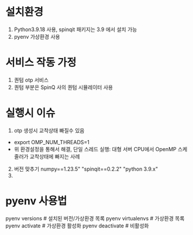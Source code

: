 # 설치환경
1. Python3.9.18  사용, spinqit 패키지는 3.9 에서 설치 가능
2. pyenv 가상환경 사용

# 서비스 작동 가정
1. 퀀텀 otp 서비스 
2. 퀀텀 부분은 SpinQ 사의 퀀텀 시뮬레이터 사용



# 실행시 이슈
1. otp 생성시 교착상태 빠질수 있음
- export OMP_NUM_THREADS=1    
- 위 환경설정을 통해서 해결, 단일 스레드 실행: 대형 서버 CPU에서 OpenMP 스케줄러가 교착상태에 빠지는 사례
2. 버전 맞추기 numpy==1.23.5" "spinqit==0.2.2" "python 3.9.x"
3. 


# pyenv 사용법
pyenv versions         # 설치된 버전/가상환경 목록
pyenv virtualenvs      # 가상환경 목록
pyenv activate <name>  # 가상환경 활성화
pyenv deactivate       # 비활성화

